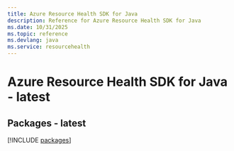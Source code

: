 ```yaml
---
title: Azure Resource Health SDK for Java
description: Reference for Azure Resource Health SDK for Java
ms.date: 10/31/2025
ms.topic: reference
ms.devlang: java
ms.service: resourcehealth
---
```

# Azure Resource Health SDK for Java - latest
## Packages - latest
[!INCLUDE [packages](resource-health-index.md)]